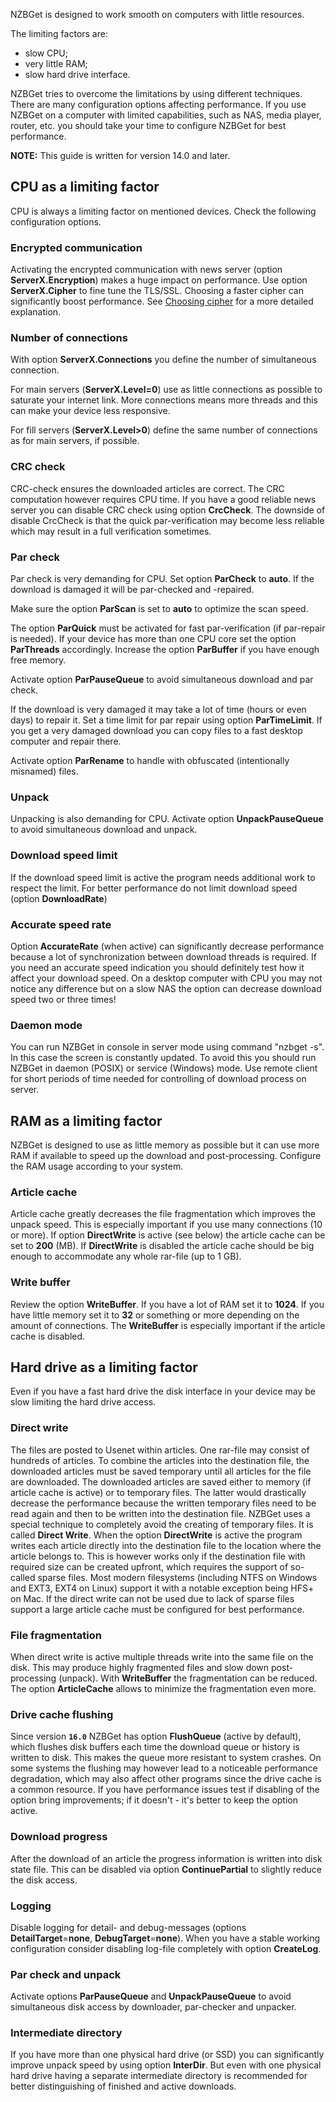 ---
---
NZBGet is designed to work smooth on computers with little resources.

The limiting factors are:
* slow CPU;
* very little RAM;
* slow hard drive interface.

NZBGet tries to overcome the limitations by using different techniques. There are many configuration options affecting performance. If you use NZBGet on a computer with limited capabilities, such as NAS, media player, router, etc. you should take your time to configure NZBGet for best performance.

**NOTE:** This guide is written for version 14.0 and later.

## CPU as a limiting factor ##
CPU is always a limiting factor on mentioned devices. Check the following configuration options.

### Encrypted communication ###
Activating the encrypted communication with news server (option **ServerX.Encryption**) makes a huge impact on performance. Use option **ServerX.Cipher** to fine tune the TLS/SSL. Choosing a faster cipher can significantly boost performance. See [Choosing cipher](Choosing_cipher) for a more detailed explanation.

### Number of connections ###
With option **ServerX.Connections** you define the number of simultaneous connection.

For main servers (**ServerX.Level=0**) use as little connections as possible to saturate your internet link. More connections means more threads and this can make your device less responsive.

For fill servers (**ServerX.Level>0**) define the same number of connections as for main servers, if possible.

### CRC check ###
CRC-check ensures the downloaded articles are correct. The CRC computation however requires CPU time. If you have a good reliable news server you can disable CRC check using option **CrcCheck**. The downside of disable CrcCheck is that the quick par-verification may become less reliable which may result in a full verification sometimes.

### Par check ###
Par check is very demanding for CPU. Set option **ParCheck** to **auto**. If the download is damaged it will be par-checked and -repaired.

Make sure the option **ParScan** is set to **auto** to optimize the scan speed.

The option **ParQuick** must be activated for fast par-verification (if par-repair is needed). If your device has more than one CPU core set the option **ParThreads** accordingly. Increase the option **ParBuffer** if you have enough free memory.

Activate option **ParPauseQueue** to avoid simultaneous download and par check.

If the download is very damaged it may take a lot of time (hours or even days) to repair it. Set a time limit for par repair using option **ParTimeLimit**. If you get a very damaged download you can copy files to a fast desktop computer and repair there.

Activate option **ParRename** to handle with obfuscated (intentionally misnamed) files.

### Unpack ###
Unpacking is also demanding for CPU. Activate option **UnpackPauseQueue** to avoid simultaneous download and unpack. 

### Download speed limit ###
If the download speed limit is active the program needs additional work to respect the limit. For better performance do not limit download speed (option **DownloadRate**)

### Accurate speed rate ###
Option **AccurateRate** (when active) can significantly decrease performance because a lot of synchronization between download threads is required. If you need an accurate speed indication you should definitely test how it affect your download speed. On a desktop computer with CPU you may not notice any difference but on a slow NAS the option can decrease download speed two or three times!

### Daemon mode ###
You can run NZBGet in console in server mode using command "nzbget -s". In this case the screen is constantly updated. To avoid this you should run NZBGet in daemon (POSIX) or service (Windows) mode. Use remote client for short periods of time needed for controlling of download process on server.

## RAM as a limiting factor ##
NZBGet is designed to use as little memory as possible but it can use more RAM if available to speed up the download and post-processing. Configure the RAM usage according to your system.

### Article cache ###
Article cache greatly decreases the file fragmentation which improves the unpack speed. This is especially important if you use many connections (10 or more). If option **DirectWrite** is active (see below) the article cache can be set to **200** (MB). If **DirectWrite** is disabled the article cache should be big enough to accommodate any whole rar-file (up to 1 GB).

### Write buffer ###
Review the option **WriteBuffer**. If you have a lot of RAM set it to **1024**. If you have little memory set it to **32** or something or more depending on the amount of connections. The **WriteBuffer** is especially important if the article cache is disabled.

## Hard drive as a limiting factor ##
Even if you have a fast hard drive the disk interface in your device may be slow limiting the hard drive access.

### Direct write ###
The files are posted to Usenet within articles. One rar-file may consist of hundreds of articles. To combine the articles into the destination file, the downloaded articles must be saved temporary until all articles for the file are downloaded. The downloaded articles are saved either to memory (if article cache is active) or to temporary files. The latter would drastically decrease the performance because the written temporary files need to be read again and then to be written into the destination file. NZBGet uses a special technique to completely avoid the creating of temporary files. It is called **Direct Write**. When the option **DirectWrite** is active the program writes each article directly into the destination file to the location where the article belongs to. This is however works only if the destination file with required size can be created upfront, which requires the support of so-called sparse files. Most modern filesystems (including NTFS on Windows and EXT3, EXT4 on Linux) support it with a notable exception being HFS+ on Mac. If the direct write can not be used due to lack of sparse files support a large article cache must be configured for best performance.

### File fragmentation ###
When direct write is active multiple threads write into the same file on the disk. This may produce highly fragmented files and slow down post-processing (unpack). With **WriteBuffer** the fragmentation can be reduced. The option **ArticleCache** allows to minimize the fragmentation even more.

### Drive cache flushing ###
Since version **`16.0`** NZBGet has option **FlushQueue** (active by default), which flushes disk buffers each time the download queue or history is written to disk. This makes the queue more resistant to system crashes. On some systems the flushing may however lead to a noticeable performance degradation, which may also affect other programs since the drive cache is a common resource. If you have performance issues test if disabling of the option bring improvements; if it doesn't - it's better to keep the option active.

### Download progress ###
After the download of an article the progress information is written into disk state file. This can be disabled via option **ContinuePartial** to slightly reduce the disk access.

### Logging ###
Disable logging for detail- and debug-messages (options **DetailTarget**=**none**, **DebugTarget**=**none**). When you have a stable working configuration consider disabling log-file completely with option **CreateLog**.

### Par check and unpack ###
Activate options **ParPauseQueue** and **UnpackPauseQueue** to avoid simultaneous disk access by downloader, par-checker and unpacker.

### Intermediate directory ###
If you have more than one physical hard drive (or SSD) you can significantly improve unpack speed by using option **InterDir**. But even with one physical hard drive having a separate intermediate directory is recommended for better distinguishing of finished and active downloads.
